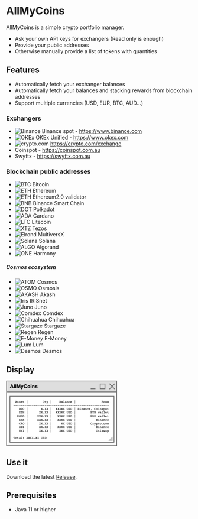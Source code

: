 # AllMyCoins

AllMyCoins is a simple crypto portfolio manager.

- Ask your own API keys for exchangers (Read only is enough)
- Provide your public addresses
- Otherwise manually provide a list of tokens with quantities

## Features

- Automatically fetch your exchanger balances 
- Automatically fetch your balances and stacking rewards from blockchain addresses
- Support multiple currencies (USD, EUR, BTC, AUD...)

### Exchangers

- <img src="https://assets.coingecko.com/markets/images/52/small/binance.jpg" alt="Binance" width="15"/> Binance spot - https://www.binance.com
- <img src="https://assets.coingecko.com/markets/images/96/small/okEX.jpg" alt="OKEx" width="15"/> OKEx Unified - https://www.okex.com
- <img src="https://assets.coingecko.com/markets/images/589/small/crypto_com.jpg" alt="crypto.com" width="15"/> https://crypto.com/exchange
- Coinspot - https://coinspot.com.au
- Swyftx - https://swyftx.com.au

### Blockchain public addresses

- <img src="https://assets.coingecko.com/coins/images/1/thumb_2x/bitcoin.png" alt="BTC" width="15"/> Bitcoin
- <img src="https://assets.coingecko.com/coins/images/279/thumb_2x/ethereum.png" alt="ETH" width="15"/> Ethereum
- <img src="https://assets.coingecko.com/coins/images/279/thumb_2x/ethereum.png" alt="ETH" width="15"/> Ethereum2.0 validator
- <img src="https://assets.coingecko.com/coins/images/825/small/binance-coin-logo.png" alt="BNB" width="15"/> Binance Smart Chain
- <img src="https://assets.coingecko.com/coins/images/12171/small/aJGBjJFU_400x400.jpg" alt="DOT" width="15"/> Polkadot
- <img src="https://assets.coingecko.com/coins/images/975/small/cardano.png" alt="ADA" width="15"/> Cardano
- <img src="https://assets.coingecko.com/coins/images/2/small/litecoin.png?1547033580" alt="LTC" width="15"/> Litecoin
- <img src="https://assets.coingecko.com/coins/images/976/thumb_2x/Tezos-logo.png" alt="XTZ" width="15"/> Tezos
- <img src="https://assets.coingecko.com/coins/images/12335/thumb_2x/Elrond.png" alt="Elrond" width="15"/> MultiversX
- <img src="https://assets.coingecko.com/coins/images/4128/thumb_2x/RPU3hzmh_400x400.jpg" alt="Solana" width="15"/> Solana
- <img src="https://assets.coingecko.com/coins/images/4380/thumb_2x/download.png" alt="ALGO" width="15"/> Algorand
- <img src="https://assets.coingecko.com/coins/images/4344/thumb_2x/Y88JAze.png" alt="ONE" width="15"/> Harmony

##### Cosmos ecosystem
- <img src="https://assets.coingecko.com/coins/images/1481/thumb_2x/cosmos_hub.png" alt="ATOM" width="15"/> Cosmos
- <img src="https://assets.coingecko.com/coins/images/16724/small/osmosis.jpeg?1624849879" alt="OSMO" width="15"/> Osmosis
- <img src="https://assets.coingecko.com/coins/images/12785/small/akash-logo.png" alt="AKASH" width="15"/> Akash
- <img src="https://assets.coingecko.com/coins/images/5135/small/IRIS.png" alt="Iris" width="15"/> IRISnet
- <img src="https://assets.coingecko.com/coins/images/19249/small/2021-10-21_11.23.17.jpg" alt="Juno" width="15"/> Juno
- <img src="https://assets.coingecko.com/coins/images/21540/small/_ooQky6B_400x400.jpg?1639447618" alt="Comdex" width="15"/> Comdex
- <img src="https://assets.coingecko.com/coins/images/22485/small/logo_transparent_notext.png?1641901839" alt="Chihuahua" width="15"/> Chihuahua
- <img src="https://assets.coingecko.com/coins/images/22363/small/stargaze.png?1641571154" alt="Stargaze" width="15"/> Stargaze
- <img src="https://assets.coingecko.com/coins/images/16733/small/REGEN.png?1624861317" alt="Regen" width="15"/> Regen
- <img src="https://assets.coingecko.com/coins/images/13722/small/logo-200x200.jpg?1626095888" alt="E-Money" width="15"/> E-Money
- <img src="https://assets.coingecko.com/coins/images/22009/small/lum.png?1640590072" alt="Lum" width="15"/> Lum
- <img src="https://assets.coingecko.com/coins/images/22610/small/dsm.png?1643192656" alt="Desmos" width="15"/> Desmos

## Display

<img src="doc/img/allMyCoinsWindow.png" alt="AllMyCoins Window" width="300"/>

## Use it

Download the latest [Release](https://github.com/thomasWos/AllMyCoins/releases).

## Prerequisites

- Java 11 or higher


